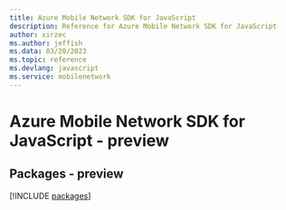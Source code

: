 ```yaml
---
title: Azure Mobile Network SDK for JavaScript
description: Reference for Azure Mobile Network SDK for JavaScript
author: xirzec
ms.author: jeffish
ms.data: 03/20/2023
ms.topic: reference
ms.devlang: javascript
ms.service: mobilenetwork
---
```

# Azure Mobile Network SDK for JavaScript - preview
## Packages - preview
[!INCLUDE [packages](mobile-network-index.md)]